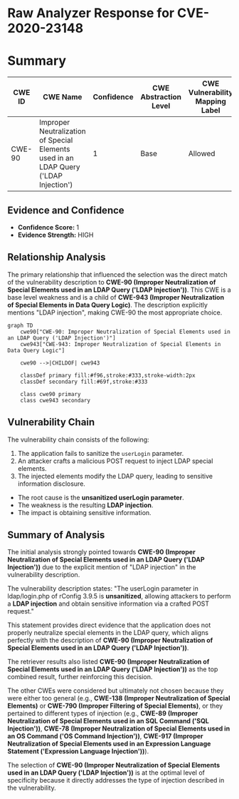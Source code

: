 # Raw Analyzer Response for CVE-2020-23148

# Summary
| CWE ID | CWE Name | Confidence | CWE Abstraction Level | CWE Vulnerability Mapping Label | CWE-Vulnerability Mapping Notes |
|---|---|---|---|---|---|
| CWE-90 | Improper Neutralization of Special Elements used in an LDAP Query ('LDAP Injection') | 1 | Base | Allowed | Primary CWE |

## Evidence and Confidence

*   **Confidence Score:** 1
*   **Evidence Strength:** HIGH

## Relationship Analysis
The primary relationship that influenced the selection was the direct match of the vulnerability description to **CWE-90 (Improper Neutralization of Special Elements used in an LDAP Query ('LDAP Injection'))**. This CWE is a base level weakness and is a child of **CWE-943 (Improper Neutralization of Special Elements in Data Query Logic)**. The description explicitly mentions "LDAP injection", making CWE-90 the most appropriate choice.

```mermaid
graph TD
    cwe90["CWE-90: Improper Neutralization of Special Elements used in an LDAP Query ('LDAP Injection')"]
    cwe943["CWE-943: Improper Neutralization of Special Elements in Data Query Logic"]
    
    cwe90 -->|CHILDOF| cwe943
    
    classDef primary fill:#f96,stroke:#333,stroke-width:2px
    classDef secondary fill:#69f,stroke:#333
    
    class cwe90 primary
    class cwe943 secondary
```

## Vulnerability Chain
The vulnerability chain consists of the following:
  1.  The application fails to sanitize the `userLogin` parameter.
  2.  An attacker crafts a malicious POST request to inject LDAP special elements.
  3.  The injected elements modify the LDAP query, leading to sensitive information disclosure.
  - The root cause is the **unsanitized userLogin parameter**.
  - The weakness is the resulting **LDAP injection**.
  - The impact is obtaining sensitive information.

## Summary of Analysis
The initial analysis strongly pointed towards **CWE-90 (Improper Neutralization of Special Elements used in an LDAP Query ('LDAP Injection'))** due to the explicit mention of "LDAP injection" in the vulnerability description.

The vulnerability description states: "The userLogin parameter in ldap/login.php of rConfig 3.9.5 is **unsanitized**, allowing attackers to perform a **LDAP injection** and obtain sensitive information via a crafted POST request."

This statement provides direct evidence that the application does not properly neutralize special elements in the LDAP query, which aligns perfectly with the description of **CWE-90 (Improper Neutralization of Special Elements used in an LDAP Query ('LDAP Injection'))**.

The retriever results also listed **CWE-90 (Improper Neutralization of Special Elements used in an LDAP Query ('LDAP Injection'))** as the top combined result, further reinforcing this decision.

The other CWEs were considered but ultimately not chosen because they were either too general (e.g., **CWE-138 (Improper Neutralization of Special Elements)** or **CWE-790 (Improper Filtering of Special Elements)**, or they pertained to different types of injection (e.g., **CWE-89 (Improper Neutralization of Special Elements used in an SQL Command ('SQL Injection'))**, **CWE-78 (Improper Neutralization of Special Elements used in an OS Command ('OS Command Injection'))**, **CWE-917 (Improper Neutralization of Special Elements used in an Expression Language Statement ('Expression Language Injection'))**).

The selection of **CWE-90 (Improper Neutralization of Special Elements used in an LDAP Query ('LDAP Injection'))** is at the optimal level of specificity because it directly addresses the type of injection described in the vulnerability.